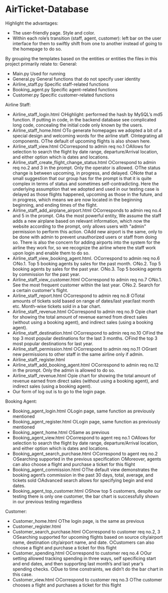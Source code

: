 # AirTicket-Database

Highlight the advantages:
- The user-friendly page. Style and color.
- Within each role’s transition (staff, agent, customer): left bar on the user interface for them to swiftly shift from one to another instead of going to the homepage to do so.

By grouping the templates based on the entities or entities the files in this project primarily relate to:
General:
- Main.py
  Used for running
- General.py
  General functions that do not specify user identity
- Airline_staff.py
  Specific staff-related functions
- Booking_agent.py
  Specific agent-related functions
- Customer.py
  Specific customer-related functions

Airline Staff:
- Airline_staff_login.html
○Highlight: performed the hash by MySQL’s md5 function. If putting in code, in the backend database see complicated long code, concealing the initial code only known by the users.
- Airline_staff_home.html
○To generate homepages we adopted a bit of a special design and welcoming words for the airline staff.
○Integrating all components.
○The default of upcoming flights is also shown here.
- Airline_staff_view.html
○Correspond to admin req no.1
○Allows for selection to search the flight by date range, departure/Arrival location, and either option which is dates and locations.
- Airline_staff_create_flight_change_status.html
○Correspond to admin req no.2 and 3 in the prompt. Only the operator is allowed.
○The status change is between upcoming, in progress, and delayed. 
○Note that a small suggestion that our group has for the prompt is that it is quite complex in terms of status and sometimes self-contradicting. Here the underlying assumption that we adopted and used in our testing case is delayed as those flights happened, upcoming as those in the future, and in progress, which means we are now located in the beginning beginning, and ending times of the flight. 
- Airline_staff_add_airplane_airport.html
○Corresponds to admin req no.4 and 5 in the prompt.
○As the most powerful entity, We assume the staff adds a new airplane based on relevant information, which now the website according to the prompt, only allows users with "admin" permission to perform this action.
○Add new airport is the same, only to be done with admin to prevent unauthorized users or staff from doing so. There is also the concern for adding airports into the system for the airline they work for, so we recognize the airline where the staff work upon login and enable them to do so.
- Airline_staff_view_booking_agent.html.
○Correspond to admin req no.6
○No.1. Top 5 booking agents by sales for the past month.
○No.2. Top 5 booking agents by sales for the past year.
○No.3. Top 5 booking agents by commission for the past year.
- Airline_staff_view_customer.html
○Correspond to admin req no.7
○No.1. See the most frequent customer within the last year.
○No.2. Search for a certain customer's flight.
- Airline_staff_report.html
○Correspond to admin req no.8
○Total amounts of tickets sold based on range of dates/last year/last month etc. Month-wise tickets sold in a bar chart.
- Airline_staff_revenue.html
○Correspond to admin req no.9
○pie chart for showing the total amount of revenue earned from direct sales (without using a booking agent), and indirect sales (using a booking agent).
- Airline_staff_destination.html
○Correspond to admin req no.10
○Find the top 3 most popular destinations for the last 3 months.
○Find the top 3 most popular destinations for last year.
- Airline_staff_permission.html
○Correspond to admin req no.11
○Grant new permissions to other staff in the same airline only if admin.
- Airline_staff_register.html
- Airline_staff_add_booking_agent.html
○Correspond to admin req no.12 in the prompt. Only the admin is allowed to do so.
- Airline_staff_revenue.html
○pie chart for showing the total amount of revenue earned from direct sales (without using a booking agent), and indirect sales (using a booking agent).
- Our form of log out is to go to the login page.

Booking Agent:
- Booking_agent_login.html
○Login page, same function as previously mentioned
- Booking_agent_register.html 
○Login page, same function as previously mentioned
- Booking_agent_home.html
○Same as previous
- Booking_agent_view.html
○Correspond to agent req no.1
○Allows for selection to search the flight by date range, departure/Arrival location, and either option which is dates and locations.
- Booking_agent_search_purchase.html
○Correspond to agent req no.2
○Searching supported in the previous specification
○Moreover, agents can also choose a flight and purchase a ticket for this flight
- Booking_agent_commission.html 
○The default view demonstrates the booking agent’s commission in the past 30 days, total, average, and tickets sold 
○Advanced search allows for specifying begin and end dates.
- Booking_agent_top_customer.html 
○Show top 5 customers, despite our testing there is only one customer, the bar chart is successfully shown in our previous testing regardless

Customer:
- Customer_home.html
○The login page, is the same as previous
- Customer_register.html
- Customer_search_purchase.html
○Correspond to customer req no.2, 3
○Searching supported for upcoming flights based on source city/airport name, destination city/airport name, and date.
○Customers can also choose a flight and purchase a ticket for this flight
- Customer_spending.html
○Correspond to customer req no.4
○Our setting allowed tracking spending in three ways, self specificing start and end dates, and then supporting last month’s and last year’s spending checks.
○Due to time constraints, we didn’t do the bar chart in this case.
- Customer_view.html
○Correspond to customer req no.3
○The customer chooses a flight and purchases a ticket for this flight
